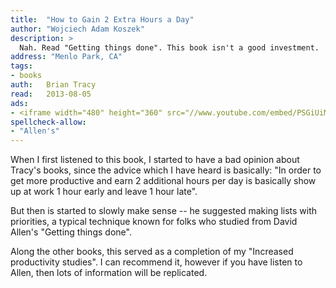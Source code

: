 ```yaml
---
title:	"How to Gain 2 Extra Hours a Day"
author: "Wojciech Adam Koszek"
description: >
  Nah. Read "Getting things done". This book isn't a good investment.
address: "Menlo Park, CA"
tags:
- books
auth:	Brian Tracy
read:	2013-08-05
ads:
- <iframe width="480" height="360" src="//www.youtube.com/embed/PSGiUiMo_ZE" frameborder="0" allowfullscreen></iframe>
spellcheck-allow:
- "Allen's"
---
```

When I first listened to this book, I started to have a bad opinion about Tracy's
books, since the advice which I have heard is basically: "In order to get
more productive and earn 2 additional hours per day is basically show up at
work 1 hour early and leave 1 hour late".

But then is started to slowly make sense -- he suggested making lists with
priorities, a typical technique known for folks who studied from David
Allen's "Getting things done".

Along the other books, this served as a completion of my "Increased
productivity studies". I can recommend it, however if you have listen to
Allen, then lots of information will be replicated.

